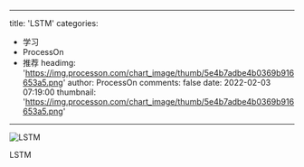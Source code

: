 
---
title: 'LSTM'
categories: 
 - 学习
 - ProcessOn
 - 推荐
headimg: 'https://img.processon.com/chart_image/thumb/5e4b7adbe4b0369b916653a5.png'
author: ProcessOn
comments: false
date: 2022-02-03 07:19:00
thumbnail: 'https://img.processon.com/chart_image/thumb/5e4b7adbe4b0369b916653a5.png'
---

<div>   
<img class="thumb" alt="LSTM" src="https://img.processon.com/chart_image/thumb/5e4b7adbe4b0369b916653a5.png" referrerpolicy="no-referrer">
<p>LSTM</p>  
</div>
            
